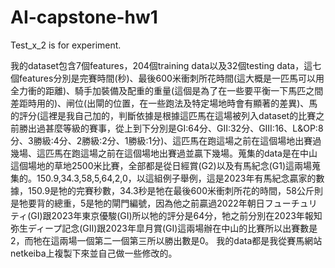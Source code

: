 # AI-capstone-hw1

Test_x_2 is for experiment.

我的dataset包含7個features，204個training data以及32個testing data，這七個features分別是完賽時間(秒)、最後600米衝刺所花時間(這大概是一匹馬可以用全力衝的距離)、騎手加裝備及配重的重量(這個是為了在一些要平衡一下馬匹之間差距時用的)、闸位(出閘的位置，在一些跑法及特定場地時會有顯著的差異)、馬的評分(這裡是我自己加的，判斷依據是根據這匹馬在這場被列入dataset的比賽之前勝出過甚麼等級的賽事，從上到下分別是GI:64分、GII:32分、GIII:16、L&OP:8分、3勝級:4分、2勝級:2分、1勝級:1分)、這匹馬在跑這場之前在這個場地出賽過幾場、這匹馬在跑這場之前在這個場地出賽過並贏下幾場。蒐集的data是在中山這個場地的草地2500米比賽，全部都是從日經賞(G2)以及有馬紀念(G1)這兩場蒐集的。150.9,34.3,58,5,64,2,0，以這組例子舉例，這是2023年有馬紀念贏家的數據，150.9是牠的完賽秒數，34.3秒是牠在最後600米衝刺所花的時間，58公斤則是牠要背的總重，5是牠的閘門編號，因為他之前贏過2022年朝日フューチュリティ(GI)跟2023年東京優駿(GI)所以牠的評分是64分，牠之前分別在2023年報知弥生ディープ記念(GII)跟2023年皐月賞(GI)這兩場辦在中山的比賽所以出賽數是2，而牠在這兩場一個第二一個第三所以勝出數是0。
我的data都是我從賽馬網站netkeiba上複製下來並自己做一些修改的。


